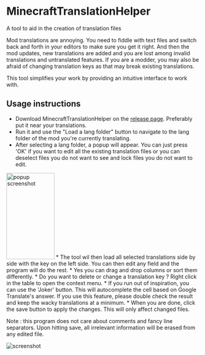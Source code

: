 # MinecraftTranslationHelper
A tool to aid in the creation of translation files

Mod translations are annoying. You need to fiddle with text files and switch back and forth in your editors to make sure you get it right.
And then the mod updates, new translations are added and you are lost among invalid translations and untranslated features.
If you are a modder, you may also be afraid of changing translation keys as that may break existing translations.

This tool simplifies your work by providing an intuitive interface to work with.

## Usage instructions
* Download MinecraftTranslationHelper on the [release page](https://github.com/Pyrofab/MinecraftTranslationHelper/releases). Preferably put it near your translations.
* Run it and use the "Load a lang folder" button to navigate to the lang folder of the mod you're currently translating.
* After selecting a lang folder, a popup will appear. You can just press 'OK' if you want to edit all the existing translation files or you can deselect files you do not want to see and lock files you do not want to edit.
<img src="https://image.prntscr.com/image/Sle1DGqQT5KEcPPQ8KEi6A.png" alt="popup screenshot" height="225" width="125"/>
* The tool wil then load all selected translations side by side with the key on the left side. You can then edit any field and the program will do the rest.
* Yes you can drag and drop columns or sort them differently.
* Do you want to delete or change a translation key ? Right click in the table to open the context menu.
* If you run out of inspiration, you can use the 'Joker' button. This will autocomplete the cell based on Google Translate's answer. If you use this feature, please double check the result and keep the wacky translations at a minimum.
* When you are done, click the save button to apply the changes. This will only affect changed files.

Note : this program does not care about comments and fancy line separators. Upon hitting save, all irrelevant information will be erased from any edited file.

![screenshot](https://image.prntscr.com/image/c4djsaUyTPGiuJvF4q9AWQ.png)
